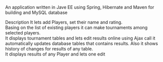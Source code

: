 An application written in Jave EE using Spring, Hibernate and Maven for building and MySQL database <br>

Description
It lets add Players, set their name and rating.<br>
Basing on the list of existing players it can make tournaments among selected players.<br>
It displays tournament tables and lets edit results online using Ajax call it automatically updates database tables that contains results.
Also it shows history of changes for results of any table.<br>
It displays results of any Player and lets one edit<br>


